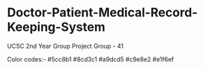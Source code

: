# Doctor-Patient-Medical-Record-Keeping-System
UCSC 2nd Year Group Project Group - 41

Color codes:- #5cc8b1   #8cd3c1  #a9dcd5  #c9e8e2  #e1f6ef
